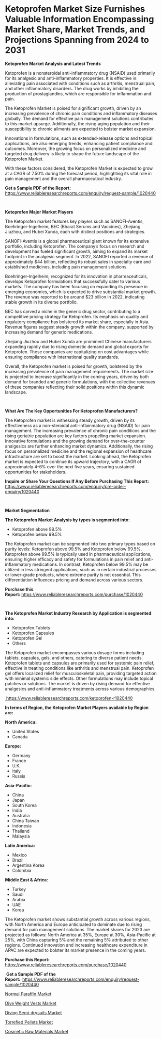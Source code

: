 <p><h1>Ketoprofen Market Size Furnishes Valuable Information Encompassing Market Share, Market Trends, and Projections Spanning from 2024 to 2031</h1></p><p><strong>Ketoprofen Market Analysis and Latest Trends</strong></p>
<p><p>Ketoprofen is a nonsteroidal anti-inflammatory drug (NSAID) used primarily for its analgesic and anti-inflammatory properties. It is effective in alleviating pain associated with conditions such as arthritis, menstrual pain, and other inflammatory disorders. The drug works by inhibiting the production of prostaglandins, which are responsible for inflammation and pain.</p><p>The Ketoprofen Market is poised for significant growth, driven by an increasing prevalence of chronic pain conditions and inflammatory diseases globally. The demand for effective pain management solutions contributes to this market upsurge. Additionally, the rising aging population and their susceptibility to chronic ailments are expected to bolster market expansion.</p><p>Innovations in formulations, such as extended-release options and topical applications, are also emerging trends, enhancing patient compliance and outcomes. Moreover, the growing focus on personalized medicine and targeted drug delivery is likely to shape the future landscape of the Ketoprofen Market.</p><p>With these factors considered, the Ketoprofen Market is expected to grow at a CAGR of 7.50% during the forecast period, highlighting its vital role in pain management and the overall pharmaceutical industry.</p></p>
<p><strong>Get a Sample PDF of the Report:&nbsp;</strong> <a href="https://www.reliableresearchreports.com/enquiry/request-sample/1020440?utm_campaign=83&utm_medium=2&utm_source=Github&utm_content=ia&utm_term=06112024&utm_id=ketoprofen">https://www.reliableresearchreports.com/enquiry/request-sample/1020440</a></p>
<p>&nbsp;</p>
<p><strong>Ketoprofen Major Market Players</strong></p>
<p><p>The Ketoprofen market features key players such as SANOFI-Aventis, Boehringer-Ingelheim, BEC (Bharat Serums and Vaccines), Zhejiang Jiuzhou, and Hubei Xunda, each with distinct positions and strategies. </p><p>SANOFI-Aventis is a global pharmaceutical giant known for its extensive portfolio, including Ketoprofen. The company’s focus on research and development has fueled significant growth, aiming to expand its market footprint in the analgesic segment. In 2022, SANOFI reported a revenue of approximately $44 billion, reflecting its robust sales in specialty care and established medicines, including pain management solutions.</p><p>Boehringer-Ingelheim, recognized for its innovation in pharmaceuticals, develops Ketoprofen formulations that successfully cater to various markets. The company has been focusing on expanding its presence in emerging economies, which is expected to drive substantial market growth. The revenue was reported to be around $23 billion in 2022, indicating stable growth in its diverse portfolio.</p><p>BEC has carved a niche in the generic drug sector, contributing to a competitive pricing strategy for Ketoprofen. Its emphasis on quality and regulatory compliance has bolstered its market share, especially in Asia. Revenue figures suggest steady growth within the company, supported by increasing demand for generic medications.</p><p>Zhejiang Jiuzhou and Hubei Xunda are prominent Chinese manufacturers expanding rapidly due to rising domestic demand and global exports for Ketoprofen. These companies are capitalizing on cost advantages while ensuring compliance with international quality standards.</p><p>Overall, the Ketoprofen market is poised for growth, bolstered by the increasing prevalence of pain management requirements. The market size is projected to increase significantly in the coming years, driven by both demand for branded and generic formulations, with the collective revenues of these companies reflecting their solid positions within this dynamic landscape.</p></p>
<p>&nbsp;</p>
<p><strong>What Are The Key Opportunities For Ketoprofen Manufacturers?</strong></p>
<p><p>The Ketoprofen market is witnessing steady growth, driven by its effectiveness as a non-steroidal anti-inflammatory drug (NSAID) for pain management. The increasing prevalence of chronic pain conditions and the rising geriatric population are key factors propelling market expansion. Innovative formulations and the growing demand for over-the-counter analgesics are further enhancing market dynamics. Additionally, the rising focus on personalized medicine and the regional expansion of healthcare infrastructure are set to boost the market. Looking ahead, the Ketoprofen market is expected to continue its upward trajectory, with a CAGR of approximately 4-6% over the next five years, ensuring sustained opportunities for stakeholders.</p></p>
<p><strong>Inquire or Share Your Questions If Any Before Purchasing This Report:</strong> <a href="https://www.reliableresearchreports.com/enquiry/pre-order-enquiry/1020440?utm_campaign=83&utm_medium=2&utm_source=Github&utm_content=ia&utm_term=06112024&utm_id=ketoprofen">https://www.reliableresearchreports.com/enquiry/pre-order-enquiry/1020440</a></p>
<p>&nbsp;</p>
<p><strong>Market Segmentation</strong></p>
<p><strong>The Ketoprofen Market Analysis by types is segmented into:</strong></p>
<p><ul><li>Ketoprofen above 99.5%</li><li>Ketoprofen below 99.5%</li></ul></p>
<p><p>The Ketoprofen market can be segmented into two primary types based on purity levels: Ketoprofen above 99.5% and Ketoprofen below 99.5%. Ketoprofen above 99.5% is typically used in pharmaceutical applications, ensuring higher efficacy and safety for formulations in pain relief and anti-inflammatory medications. In contrast, Ketoprofen below 99.5% may be utilized in less stringent applications, such as in certain industrial processes or lower-grade products, where extreme purity is not essential. This differentiation influences pricing and demand across various sectors.</p></p>
<p><strong>Purchase this Report:&nbsp;</strong><a href="https://www.reliableresearchreports.com/purchase/1020440?utm_campaign=83&utm_medium=2&utm_source=Github&utm_content=ia&utm_term=06112024&utm_id=ketoprofen">https://www.reliableresearchreports.com/purchase/1020440</a></p>
<p>&nbsp;</p>
<p><strong>The Ketoprofen Market Industry Research by Application is segmented into:</strong></p>
<p><ul><li>Ketoprofen Tablets</li><li>Ketoprofen Capsules</li><li>Ketoprofen Gel</li><li>Others</li></ul></p>
<p><p>The Ketoprofen market encompasses various dosage forms including tablets, capsules, gels, and others, catering to diverse patient needs. Ketoprofen tablets and capsules are primarily used for systemic pain relief, effective in treating conditions like arthritis and menstrual pain. Ketoprofen gel offers localized relief for musculoskeletal pain, providing targeted action with minimal systemic side effects. Other formulations may include topical patches or solutions. The market is driven by rising demand for effective analgesics and anti-inflammatory treatments across various demographics.</p></p>
<p><a href="https://www.reliableresearchreports.com/ketoprofen-r1020440?utm_campaign=83&utm_medium=2&utm_source=Github&utm_content=ia&utm_term=06112024&utm_id=ketoprofen">&nbsp;https://www.reliableresearchreports.com/ketoprofen-r1020440</a></p>
<p><strong>In terms of Region, the Ketoprofen Market Players available by Region are:</strong></p>
<p>
    <p> <strong> North America: </strong>
        <ul>
            <li>United States</li>
            <li>Canada</li>
        </ul>
        </p> 
    <p> <strong> Europe: </strong>
        <ul>
            <li>Germany</li>
            <li>France</li>
            <li>U.K.</li>
            <li>Italy</li>
            <li>Russia</li>
        </ul>
        </p> 
    <p> <strong> Asia-Pacific: </strong>
        <ul>
            <li>China</li>
            <li>Japan</li>
            <li>South Korea</li>
            <li>India</li>
            <li>Australia</li>
            <li>China Taiwan</li>
            <li>Indonesia</li>
            <li>Thailand</li>
            <li>Malaysia</li>
        </ul>
        </p> 
    <p> <strong> Latin America: </strong>
        <ul>
            <li>Mexico</li>
            <li>Brazil</li>
            <li>Argentina Korea</li>
            <li>Colombia</li>
        </ul>
        </p> 
    <p> <strong> Middle East & Africa: </strong>
        <ul>
            <li>Turkey</li>
            <li>Saudi</li>
            <li>Arabia</li>
            <li>UAE</li>
            <li>Korea</li>
        </ul>
    </p>
    </p>
<p><p>The Ketoprofen market shows substantial growth across various regions, with North America and Europe anticipated to dominate due to rising demand for pain management solutions. The market shares for 2023 are projected as follows: North America at 35%, Europe at 30%, Asia-Pacific at 25%, with China capturing 5% and the remaining 5% attributed to other regions. Continued innovation and increasing healthcare expenditure in APAC are expected to bolster its market presence in the coming years.</p></p>
<p><strong>Purchase this Report: </strong><a href="https://www.reliableresearchreports.com/purchase/1020440?utm_campaign=83&utm_medium=2&utm_source=Github&utm_content=ia&utm_term=06112024&utm_id=ketoprofen">https://www.reliableresearchreports.com/purchase/1020440</a></p>
<p>&nbsp;<strong>Get a Sample PDF of the Report:&nbsp;&nbsp;</strong><a href="https://www.reliableresearchreports.com/enquiry/request-sample/1020440?utm_campaign=83&utm_medium=2&utm_source=Github&utm_content=ia&utm_term=06112024&utm_id=ketoprofen">https://www.reliableresearchreports.com/enquiry/request-sample/1020440</a></p>
<p><strong></strong></p>
<p><p><a href="https://medium.com/@hollyv2vajass/the-normal-paraffin-market-industry-provides-a-comprehensive-and-current-analysis-of-the-sector-5827e4b3895a?utm_campaign=83&utm_medium=2&utm_source=Github&utm_content=ia&utm_term=06112024&utm_id=ketoprofen">Normal Paraffin Market</a></p><p><a href="https://www.linkedin.com/pulse/global-dive-weight-vests-market-size-trends-analysis-regional-euhbe?utm_campaign=83&utm_medium=2&utm_source=Github&utm_content=ia&utm_term=06112024&utm_id=ketoprofen">Dive Weight Vests Market</a></p><p><a href="https://www.linkedin.com/pulse/diving-semi-drysuits-market-size-share-analysis-growth-vwdfe?utm_campaign=83&utm_medium=2&utm_source=Github&utm_content=ia&utm_term=06112024&utm_id=ketoprofen">Diving Semi-drysuits Market</a></p><p><a href="https://medium.com/@pandorapvdtab/navigating-the-torrefied-pellets-landscape-a-deep-dive-the-torrefied-pellets-market-is-d940c451c608?utm_campaign=83&utm_medium=2&utm_source=Github&utm_content=ia&utm_term=06112024&utm_id=ketoprofen">Torrefied Pellets Market</a></p><p><a href="https://github.com/leonidmsw5y/Market-Research-Report-List-1/blob/main/cosmetic-raw-materials-market.md?utm_campaign=83&utm_medium=2&utm_source=Github&utm_content=ia&utm_term=06112024&utm_id=ketoprofen">Cosmetic Raw Materials Market</a></p></p>